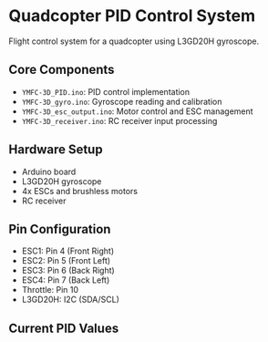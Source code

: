 # Quadcopter PID Control System

Flight control system for a quadcopter using L3GD20H gyroscope.

## Core Components

- `YMFC-3D_PID.ino`: PID control implementation
- `YMFC-3D_gyro.ino`: Gyroscope reading and calibration
- `YMFC-3D_esc_output.ino`: Motor control and ESC management
- `YMFC-3D_receiver.ino`: RC receiver input processing

## Hardware Setup
- Arduino board
- L3GD20H gyroscope
- 4x ESCs and brushless motors
- RC receiver

## Pin Configuration
- ESC1: Pin 4 (Front Right)
- ESC2: Pin 5 (Front Left)
- ESC3: Pin 6 (Back Right)
- ESC4: Pin 7 (Back Left)
- Throttle: Pin 10
- L3GD20H: I2C (SDA/SCL)

## Current PID Values